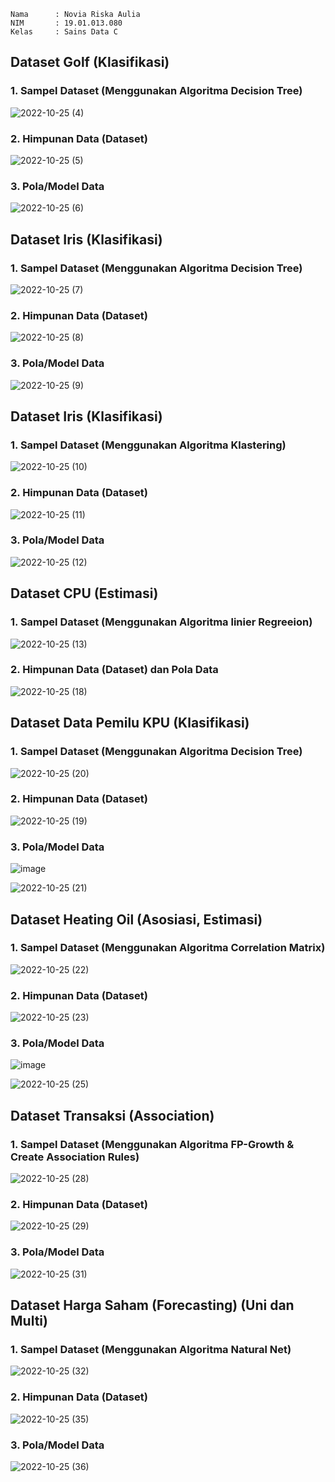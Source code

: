 ```
Nama      : Novia Riska Aulia
NIM       : 19.01.013.080
Kelas     : Sains Data C
```

## Dataset Golf (Klasifikasi)
### 1. Sampel Dataset (Menggunakan Algoritma Decision Tree) 
![2022-10-25 (4)](https://user-images.githubusercontent.com/105399054/197682331-106c2a21-80ca-4112-9297-429a04830720.png)
### 2. Himpunan Data (Dataset)
![2022-10-25 (5)](https://user-images.githubusercontent.com/105399054/197682401-b909e23d-7713-4e8d-a8ed-f417e987da12.png)
### 3. Pola/Model Data
![2022-10-25 (6)](https://user-images.githubusercontent.com/105399054/197682473-3f0b5603-18ce-4558-9e4e-3f24fc660a62.png)

## Dataset Iris (Klasifikasi)
### 1. Sampel Dataset (Menggunakan Algoritma Decision Tree)
![2022-10-25 (7)](https://user-images.githubusercontent.com/105399054/197683920-a071919b-d4df-4388-ae47-3ec0fabfc312.png)
### 2. Himpunan Data (Dataset)
![2022-10-25 (8)](https://user-images.githubusercontent.com/105399054/197683986-1007e1ca-34a9-4085-b184-e2ce4404dd99.png)
### 3. Pola/Model Data
![2022-10-25 (9)](https://user-images.githubusercontent.com/105399054/197684039-e30b95bc-c6b0-44a2-8a4c-dcafd83a7d79.png)

## Dataset Iris (Klasifikasi)
### 1. Sampel Dataset (Menggunakan Algoritma Klastering)
![2022-10-25 (10)](https://user-images.githubusercontent.com/105399054/197688517-7ccf4124-f807-45c9-8fde-2506e1a10e05.png)
### 2. Himpunan Data (Dataset)
![2022-10-25 (11)](https://user-images.githubusercontent.com/105399054/197688736-90183a58-22e7-4ab3-afd7-9672ed5e6b25.png)
### 3. Pola/Model Data
![2022-10-25 (12)](https://user-images.githubusercontent.com/105399054/197688817-79c83c72-fd95-4076-8804-cafbad482bba.png)

## Dataset CPU (Estimasi)
### 1. Sampel Dataset (Menggunakan Algoritma linier Regreeion)
![2022-10-25 (13)](https://user-images.githubusercontent.com/105399054/197694309-55e9df00-efa6-4be8-a28b-fc058deccb74.png)
### 2. Himpunan Data (Dataset) dan Pola Data
![2022-10-25 (18)](https://user-images.githubusercontent.com/105399054/197695248-63965764-1580-42a0-8c5c-75e3e28310e8.png)

## Dataset Data Pemilu KPU (Klasifikasi)
### 1. Sampel Dataset (Menggunakan Algoritma Decision Tree)
![2022-10-25 (20)](https://user-images.githubusercontent.com/105399054/197754292-27fa6a0e-0fd6-470d-b436-7aa8bc94773f.png)
### 2. Himpunan Data (Dataset)
![2022-10-25 (19)](https://user-images.githubusercontent.com/105399054/197754120-2ffc193a-f12c-4df3-87e6-09ef226c3e43.png)
### 3. Pola/Model Data
![image](https://user-images.githubusercontent.com/105399054/197755470-a3022bb8-956e-4a11-9847-f27f60d22fc7.png)

![2022-10-25 (21)](https://user-images.githubusercontent.com/105399054/197755782-f980b36d-c69c-49ee-8d71-36a68c396367.png)

## Dataset Heating Oil (Asosiasi, Estimasi) 
### 1. Sampel Dataset (Menggunakan Algoritma Correlation Matrix)
![2022-10-25 (22)](https://user-images.githubusercontent.com/105399054/197757454-42b1b586-0561-484a-9754-763ca52f5752.png)
### 2. Himpunan Data (Dataset)
![2022-10-25 (23)](https://user-images.githubusercontent.com/105399054/197757599-3810be24-4d8f-47ed-ad07-6a7e10b564c7.png)
### 3. Pola/Model Data
![image](https://user-images.githubusercontent.com/105399054/197757668-985d7bb2-9150-421e-8331-ce15da5dd3a3.png)

![2022-10-25 (25)](https://user-images.githubusercontent.com/105399054/197757886-a604a676-8463-4b5e-8569-d9f9046fc04a.png)

## Dataset Transaksi (Association)
### 1. Sampel Dataset (Menggunakan Algoritma FP-Growth & Create Association Rules)
![2022-10-25 (28)](https://user-images.githubusercontent.com/105399054/197764270-0a0d8483-bb20-4a24-bb19-75a942e54cdc.png)
### 2. Himpunan Data (Dataset)
![2022-10-25 (29)](https://user-images.githubusercontent.com/105399054/197764352-8e598e59-2316-4af7-b5e3-e540c68c8d61.png)
### 3. Pola/Model Data
![2022-10-25 (31)](https://user-images.githubusercontent.com/105399054/197764575-66a81338-26c2-483c-a719-fa77b0f205a2.png)

## Dataset Harga Saham (Forecasting) (Uni dan Multi) 
### 1. Sampel Dataset (Menggunakan Algoritma Natural Net)
![2022-10-25 (32)](https://user-images.githubusercontent.com/105399054/197766479-3fd397e4-e3e0-4ea0-bf9f-1193fc71ccce.png)
### 2. Himpunan Data (Dataset)
![2022-10-25 (35)](https://user-images.githubusercontent.com/105399054/197766656-c02e1500-b75f-4167-b9a8-7492fda9bad0.png)
### 3. Pola/Model Data
![2022-10-25 (36)](https://user-images.githubusercontent.com/105399054/197766774-6b63ec05-f64c-4c3e-954c-5ae765e2fdf0.png)
